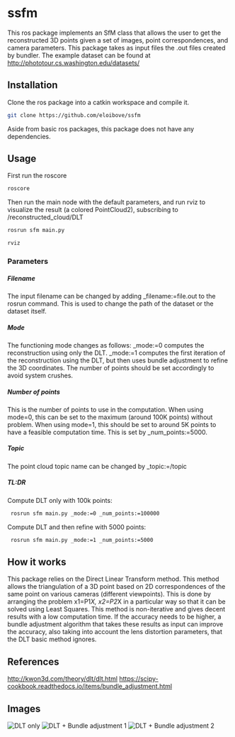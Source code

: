 # ssfm

This ros package implements an SfM class that allows the user to get the reconstructed 3D points given a set of images, point correspondences, and camera parameters. This package takes as input files the .out files created by bundler. The example dataset can be found at http://phototour.cs.washington.edu/datasets/

## Installation

Clone the ros package into a catkin workspace and compile it. 

```bash
git clone https://github.com/eloibove/ssfm
```

Aside from basic ros packages, this package does not have any dependencies.

## Usage

First run the roscore
```bash
roscore
```
Then run the main node with the default parameters, and run rviz to visualize the result (a colored PointCloud2), subscribing to /reconstructed_cloud/DLT

```bash
rosrun sfm main.py
```
```bash
rviz
```
### Parameters
##### Filename
The input filename can be changed by adding _filename:=file.out to the rosrun command. This is used to change the path of the dataset or the dataset itself.
##### Mode
The functioning mode changes as follows: _mode:=0 computes the reconstruction using only the DLT. _mode:=1 computes the first iteration of the reconstruction using the DLT, but then uses bundle adjustment to refine the 3D coordinates. The number of points should be set accordingly to avoid system crushes.
##### Number of points
This is the number of points to use in the computation. When using mode=0, this can be set to the maximum (around 100K points) without problem. When using mode=1, this should be set to around 5K points to have a feasible computation time. This is set by _num_points:=5000.
##### Topic
The point cloud topic name can be changed by _topic:=/topic
##### TL:DR
Compute DLT only with 100k points:
```bash
 rosrun sfm main.py _mode:=0 _num_points:=100000
```
Compute DLT and then refine with 5000 points:
```bash
 rosrun sfm main.py _mode:=1 _num_points:=5000
```

## How it works
This package relies on the Direct Linear Transform method. This method allows the triangulation of a 3D point based on 2D correspondences of the same point on various cameras (different viewpoints). This is done by arranging the problem x1=P1*X, x2=P2*X in a particular way so that it can be solved using Least Squares. This method is non-iterative and gives decent results with a low computation time. If the accuracy needs to be higher, a bundle adjustment algorithm that takes these results as input can improve the accuracy, also taking into account the lens distortion parameters, that the DLT basic method ignores.


## References
http://kwon3d.com/theory/dlt/dlt.html
https://scipy-cookbook.readthedocs.io/items/bundle_adjustment.html

## Images
![DLT only](https://raw.github.com/eloibove/ssfm/blob/main/images/DLT.png)
![DLT + Bundle adjustment 1](https://raw.github.com/eloibove/ssfm/blob/main/images/DLT%2BBA.png)
![DLT + Bundle adjustment 2](https://raw.github.com/eloibove/ssfm/blob/main/images/DLT%2BBA2.png)
